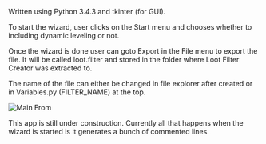 Written using Python 3.4.3 and tkinter (for GUI).

To start the wizard, user clicks on the Start menu and chooses whether to including dynamic leveling or not.

Once the wizard is done user can goto Export in the File menu to export the file. It will be called loot.filter and stored in the folder where Loot Filter Creator was extracted to.

The name of the file can either be changed in file explorer after created or in Variables.py (FILTER_NAME) at the top.

![Main From](https://cloud.githubusercontent.com/assets/7481680/20274895/54e33ff0-aa64-11e6-9602-23be3117898e.png)

This app is still under construction. Currently all that happens when the wizard is started is it generates a bunch of commented lines.
